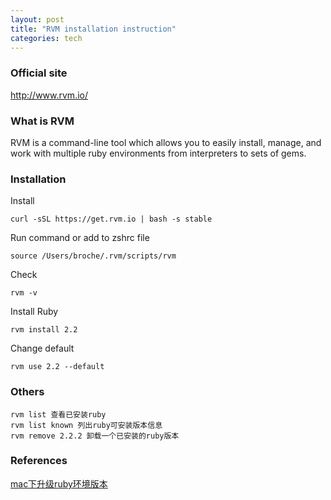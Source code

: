 ```yaml
---
layout: post
title: "RVM installation instruction"
categories: tech
---
```


### Official site
<a href='http://www.rvm.io/' target='blank'>http://www.rvm.io/</a>

### What is RVM
RVM is a command-line tool which allows you to easily install, manage, and work with multiple ruby environments from interpreters to sets of gems.

### Installation
Install

    curl -sSL https://get.rvm.io | bash -s stable

Run command or add to zshrc file

    source /Users/broche/.rvm/scripts/rvm

Check

    rvm -v

Install Ruby

    rvm install 2.2

Change default

    rvm use 2.2 --default

### Others

    rvm list 查看已安装ruby
    rvm list known 列出ruby可安装版本信息
    rvm remove 2.2.2 卸载一个已安装的ruby版本

### References
<a href='http://blog.csdn.net/archer_sc/article/details/52043305' target='blank'>mac下升级ruby环境版本</a>
